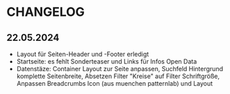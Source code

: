 CHANGELOG
=========

## 22.05.2024
* Layout für Seiten-Header und -Footer erledigt
* Startseite: es fehlt Sonderteaser und Links für Infos Open Data
* Datenstäze: Container Layout zur Seite anpassen, Suchfeld Hintergrund komplette Seitenbreite, Absetzen Filter "Kreise" auf Filter Schriftgröße, Anpassen Breadcrumbs Icon (aus muenchen patternlab) und Layout